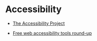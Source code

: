 # Accessibility

- [The Accessibility Project](http://a11yproject.com/)

- [Free web accessibility tools round-up](https://medium.com/bread-crumbs/free-web-accessibility-tools-round-up-b83a33797789)